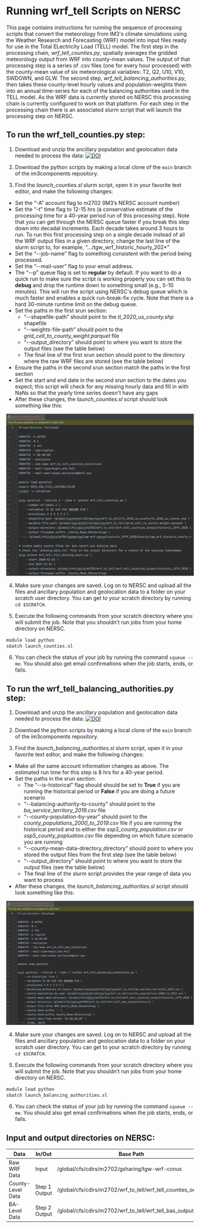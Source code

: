 # Running wrf_tell Scripts on NERSC
>
This page contains instructions for running the sequence of processing scripts that convert the meteorology from IM3's climate simulations using the Weather Research and Forecasting (WRF) model into input files ready for use in the Total ELectricity Load (TELL) model. The first step in the processing chain, *wrf_tell_counties.py*, spatially averages the gridded meteorology output from WRF into county-mean values. The output of that processing step is a series of .csv files (one for every hour processed) with the county-mean value of six meteorological variables: T2, Q2, U10, V10, SWDOWN, and GLW. The second step, *wrf_tell_balancing_authorities.py*, then takes these county-level hourly values and population-weights them into an annual time-series for each of the balancing authorities used in the TELL model. As the WRF data is currently stored on NERSC this processing chain is currently configured to work on that platform. For each step in the processing chain there is an associated slurm script that will launch the processing step on NERSC.

## To run the wrf_tell_counties.py step:
1. Download and unzip the ancillary population and geolocation data needed to process the data: [![DOI](https://zenodo.org/badge/DOI/10.5281/zenodo.7130351.svg)](https://doi.org/10.5281/zenodo.7130351)

2. Download the python scripts by making a local clone of the `main` branch of the im3components repository.

3. Find the *launch_counties.sl* slurm script, open it in your favorite text editor, and make the following changes:
  * Set the “-A” account flag to m2702 (IM3’s NERSC account number)
  * Set the “-t” time flag to 12-15 hrs (a conservative estimate of the processing time for a 40-year period run of this processing step). Note that you can get through the NERSC queue faster if you break this step down into decadal increments. Each decade takes around 3 hours to run. To run this first processing step on a single decade instead of all the WRF output files in a given directory, change the last line of the slurm script to, for example, “…/tgw_wrf_historic_hourly_202*”
  * Set the “--job-name” flag to something consistent with the period being processed.
  * Set the “--mail-user” flag to your email address.
  * The “--p” queue flag is set to **regular** by default. If you want to do a quick run to make sure the script is working properly you can set this to **debug** and drop the runtime down to something small (e.g., 5-10 minutes). This will run the script using NERSC's debug queue which is much faster and enables a quick run-break-fix cycle. Note that there is a hard 30-minute runtime limit on the debug queue.
  * Set the paths in the first srun section:
    * “--shapefile-path” should point to the *tl_2020_us_county.shp* shapefile
    * “--weights-file-path” should point to the *grid_cell_to_county_weight.parquet* file
    * “--output_directory” should point to where you want to store the output files (see the table below)
    * The final line of the first srun section should point to the directory where the raw WRF files are stored (see the table below)
  * Ensure the paths in the second srun section match the paths in the first section
  * Set the start and end date in the second srun section to the dates you expect; this script will check for any missing hourly data and fill in with NaNs so that the yearly time series doesn't have any gaps
  * After these changes, the *launch_counties.sl* script should look something like this:

![Launch Counties](images/launch_counties_completed.png)

4. Make sure your changes are saved. Log on to NERSC and upload all the files and ancillary population and geolocation data to a folder on your scratch user directory. You can get to your scratch directory by running ```cd $SCRATCH```.  

5. Execute the following commands from your scratch directory where you will submit the job. Note that you shouldn’t run jobs from your home directory on NERSC.
```
module load python
sbatch launch_counties.sl
```

6. You can check the status of your job by running the command ```squeue --me```. You should also get email confirmations when the job starts, ends, or fails.

## To run the wrf_tell_balancing_authorities.py step:
1. Download and unzip the ancillary population and geolocation data needed to process the data: [![DOI](https://zenodo.org/badge/DOI/10.5281/zenodo.7130351.svg)](https://doi.org/10.5281/zenodo.7130351)

2. Download the python scripts by making a local clone of the `main` branch of the im3components repository.

3. Find the *launch_balancing_authorities.sl* slurm script, open it in your favorite text editor, and make the following changes:
  * Make all the same account information changes as above. The estimated run time for this step is 8 hrs for a 40-year period.
  * Set the paths in the srun section:
    * The “--is-historical” flag should should be set to **True** if you are running the historical period or **False** if you are doing a future scenario
    * “--balancing-authority-to-county” should point to the *ba_service_territory_2019.csv* file
    * “--county-population-by-year” should point to the *county_populations_2000_to_2019.csv* file if you are running the historical period and to either the *ssp3_county_population.csv* or *ssp5_county_popluation.csv* file depending on which future scenario you are running
    * “--county-mean-data-directory_directory” should point to where you stored the output files from the first step (see the table below)
    * “--output_directory” should point to where you want to store the output files (see the table below)
    * The final line of the slurm script provides the year range of data you want to process
  * After these changes, the *launch_balancing_authorities.sl* script should look something like this:

![Launch BAs](images/launch_balancing_authorities_completed.png)

4. Make sure your changes are saved. Log on to NERSC and upload all the files and ancillary population and geolocation data to a folder on your scratch user directory. You can get to your scratch directory by running ```cd $SCRATCH```.  

5. Execute the following commands from your scratch directory where you will submit the job. Note that you shouldn’t run jobs from your home directory on NERSC.
```
module load python
sbatch launch_balancing_authorities.sl
```

6. You can check the status of your job by running the command ```squeue --me```. You should also get email confirmations when the job starts, ends, or fails.

>
## Input and output directories on NERSC:

| Data              | In/Out | Base Path                                                    |
|-------------------| -------|--------------------------------------------------------------|
| Raw WRF Data      | Input | /global/cfs/cdirs/m2702/gsharing/tgw-wrf-conus               |
| County-Level Data | Step 1 Output | /global/cfs/cdirs/m2702/wrf_to_tell/wrf_tell_counties_output |
| BA-Level Data     | Step 2 Output | /global/cfs/cdirs/m2702/wrf_to_tell/wrf_tell_bas_output      |
